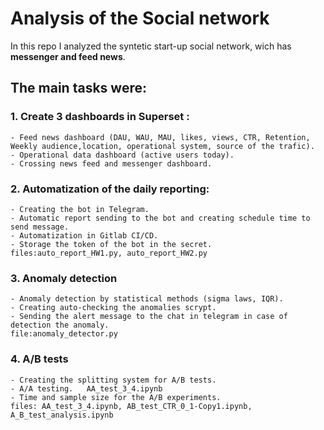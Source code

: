 # Analysis of the Social network

In this repo I analyzed the syntetic start-up social network, wich has <b>messenger and feed news</b>.

## The main tasks were:
### 1. Create 3 dashboards in Superset : 
    - Feed news dashboard (DAU, WAU, MAU, likes, views, CTR, Retention, Weekly audience,location, operational system, source of the trafic).
    - Operational data dashboard (active users today).
    - Crossing news feed and messenger dashboard.
    
    
### 2. Automatization of the daily reporting:
    - Creating the bot in Telegram.
    - Automatic report sending to the bot and creating schedule time to send message.  
    - Automatization in Gitlab CI/CD.
    - Storage the token of the bot in the secret.
    files:auto_report_HW1.py, auto_report_HW2.py


### 3. Anomaly detection
    - Anomaly detection by statistical methods (sigma laws, IQR).
    - Creating auto-checking the anomalies scrypt.      
    - Sending the alert message to the chat in telegram in case of detection the anomaly.
    file:anomaly_detector.py


### 4. A/B tests
    - Creating the splitting system for A/B tests.  
    - A/A testing.   AA_test_3_4.ipynb
    - Time and sample size for the A/B experiments. 
    files: AA_test_3_4.ipynb, AB_test_CTR_0_1-Copy1.ipynb, A_B_test_analysis.ipynb

